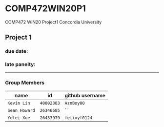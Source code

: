 # COMP472WIN20P1
COMP472 WIN20 Project1 Concordia University

## Project 1

### due date: 

### late panelty:

----------------
### Group Members

| name | id | github username |
| --- | --- | --- |
| `Kevin Lin` | `40002383` | `AznBoy00` |
| `Sean Howard` | `26346685` | `` |
| `Yefei Xue` | `26433979` | `felixyf0124` |
